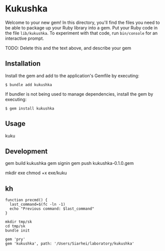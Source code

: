 # Kukushka

Welcome to your new gem! In this directory, you'll find the files you need to be able to package up your Ruby library into a gem. Put your Ruby code in the file `lib/kukushka`. To experiment with that code, run `bin/console` for an interactive prompt.

TODO: Delete this and the text above, and describe your gem

## Installation

Install the gem and add to the application's Gemfile by executing:

    $ bundle add kukushka

If bundler is not being used to manage dependencies, install the gem by executing:

    $ gem install kukushka

## Usage

kuku

## Development

gem build kukushka
gem signin
gem push kukushka-0.1.0.gem

mkdir exe
chmod +x exe/kuku

## kh

```
function precmd() {
  last_command=$(fc -ln -1)
  echo "Previous command: $last_command"
}
```



```
mkdir tmp/sk
cd tmp/sk
bundle init

gem 'pry'
gem 'kukushka', path: '/Users/Siarhei/laboratory/kukushka'
```
